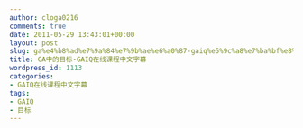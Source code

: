 ```yaml
---
author: cloga0216
comments: true
date: 2011-05-29 13:43:01+00:00
layout: post
slug: ga%e4%b8%ad%e7%9a%84%e7%9b%ae%e6%a0%87-gaiq%e5%9c%a8%e7%ba%bf%e8%af%be%e7%a8%8b%e4%b8%ad%e6%96%87%e5%ad%97%e5%b9%95
title: GA中的目标-GAIQ在线课程中文字幕
wordpress_id: 1113
categories:
- GAIQ在线课程中文字幕
tags:
- GAIQ
- 目标
---
```



